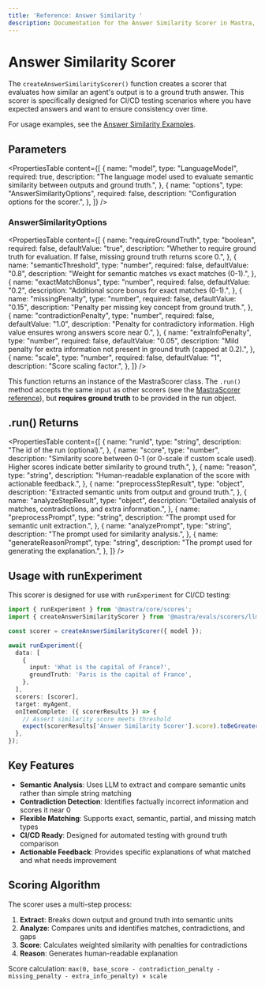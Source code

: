 ```yaml
---
title: 'Reference: Answer Similarity '
description: Documentation for the Answer Similarity Scorer in Mastra, which compares agent outputs against ground truth answers for CI/CD testing.
---
```


# Answer Similarity Scorer

The `createAnswerSimilarityScorer()` function creates a scorer that evaluates how similar an agent's output is to a ground truth answer. This scorer is specifically designed for CI/CD testing scenarios where you have expected answers and want to ensure consistency over time.

For usage examples, see the [Answer Similarity Examples](/docs/examples/scorers/answer-similarity).

## Parameters

<PropertiesTable
content={[
{
name: "model",
type: "LanguageModel",
required: true,
description: "The language model used to evaluate semantic similarity between outputs and ground truth.",
},
{
name: "options",
type: "AnswerSimilarityOptions",
required: false,
description: "Configuration options for the scorer.",
},
]}
/>

### AnswerSimilarityOptions

<PropertiesTable
content={[
{
name: "requireGroundTruth",
type: "boolean",
required: false,
defaultValue: "true",
description: "Whether to require ground truth for evaluation. If false, missing ground truth returns score 0.",
},
{
name: "semanticThreshold",
type: "number",
required: false,
defaultValue: "0.8",
description: "Weight for semantic matches vs exact matches (0-1).",
},
{
name: "exactMatchBonus",
type: "number",
required: false,
defaultValue: "0.2",
description: "Additional score bonus for exact matches (0-1).",
},
{
name: "missingPenalty",
type: "number",
required: false,
defaultValue: "0.15",
description: "Penalty per missing key concept from ground truth.",
},
{
name: "contradictionPenalty",
type: "number",
required: false,
defaultValue: "1.0",
description: "Penalty for contradictory information. High value ensures wrong answers score near 0.",
},
{
name: "extraInfoPenalty",
type: "number",
required: false,
defaultValue: "0.05",
description: "Mild penalty for extra information not present in ground truth (capped at 0.2).",
},
{
name: "scale",
type: "number",
required: false,
defaultValue: "1",
description: "Score scaling factor.",
},
]}
/>

This function returns an instance of the MastraScorer class. The `.run()` method accepts the same input as other scorers (see the [MastraScorer reference](./mastra-scorer)), but **requires ground truth** to be provided in the run object.

## .run() Returns

<PropertiesTable
content={[
{
name: "runId",
type: "string",
description: "The id of the run (optional).",
},
{
name: "score",
type: "number",
description: "Similarity score between 0-1 (or 0-scale if custom scale used). Higher scores indicate better similarity to ground truth.",
},
{
name: "reason",
type: "string",
description: "Human-readable explanation of the score with actionable feedback.",
},
{
name: "preprocessStepResult",
type: "object",
description: "Extracted semantic units from output and ground truth.",
},
{
name: "analyzeStepResult",
type: "object",
description: "Detailed analysis of matches, contradictions, and extra information.",
},
{
name: "preprocessPrompt",
type: "string",
description: "The prompt used for semantic unit extraction.",
},
{
name: "analyzePrompt",
type: "string",
description: "The prompt used for similarity analysis.",
},
{
name: "generateReasonPrompt",
type: "string",
description: "The prompt used for generating the explanation.",
},
]}
/>

## Usage with runExperiment

This scorer is designed for use with `runExperiment` for CI/CD testing:

```typescript
import { runExperiment } from '@mastra/core/scores';
import { createAnswerSimilarityScorer } from '@mastra/evals/scorers/llm';

const scorer = createAnswerSimilarityScorer({ model });

await runExperiment({
  data: [
    {
      input: 'What is the capital of France?',
      groundTruth: 'Paris is the capital of France',
    },
  ],
  scorers: [scorer],
  target: myAgent,
  onItemComplete: ({ scorerResults }) => {
    // Assert similarity score meets threshold
    expect(scorerResults['Answer Similarity Scorer'].score).toBeGreaterThan(0.8);
  },
});
```

## Key Features

- **Semantic Analysis**: Uses LLM to extract and compare semantic units rather than simple string matching
- **Contradiction Detection**: Identifies factually incorrect information and scores it near 0
- **Flexible Matching**: Supports exact, semantic, partial, and missing match types
- **CI/CD Ready**: Designed for automated testing with ground truth comparison
- **Actionable Feedback**: Provides specific explanations of what matched and what needs improvement

## Scoring Algorithm

The scorer uses a multi-step process:

1. **Extract**: Breaks down output and ground truth into semantic units
2. **Analyze**: Compares units and identifies matches, contradictions, and gaps
3. **Score**: Calculates weighted similarity with penalties for contradictions
4. **Reason**: Generates human-readable explanation

Score calculation: `max(0, base_score - contradiction_penalty - missing_penalty - extra_info_penalty) × scale`
